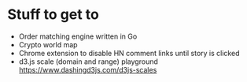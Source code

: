 # Stuff to get to

- Order matching engine written in Go
- Crypto world map
- Chrome extension to disable HN comment links until story is clicked
- d3.js scale (domain and range) playground     https://www.dashingd3js.com/d3js-scales